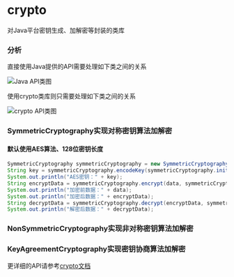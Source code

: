 # crypto
对Java平台密钥生成、加解密等封装的类库

### 分析
直接使用Java提供的API需要处理如下类之间的关系

![Java API类图](http://jisonami.org/images/Java_Security/Crypto/JavaCryptoClassDiagram.png)

使用crypto类库则只需要处理如下类之间的关系

![crypto API类图](http://jisonami.org/images/Java_Security/Crypto/CryptoClassDiagram.png)

### SymmetricCryptography实现对称密钥算法加解密

#### 默认使用AES算法、128位密钥长度

```java
SymmetricCryptography symmetricCryptography = new SymmetricCryptography();
String key = symmetricCryptography.encodeKey(symmetricCryptography.initKey());
System.out.println("AES密钥：" + key);
String encryptData = symmetricCryptography.encrypt(data, symmetricCryptography.decodeKey(key));
System.out.println("加密前数据：" + data);
System.out.println("加密后数据：" + encryptData);
String decryptData = symmetricCryptography.decrypt(encryptData, symmetricCryptography.decodeKey(key));
System.out.println("解密后数据：" + decryptData);
```



### NonSymmetricCryptography实现非对称密钥算法加解密


### KeyAgreementCryptography实现密钥协商算法加解密

更详细的API请参考[crypto文档](/doc/index.html)